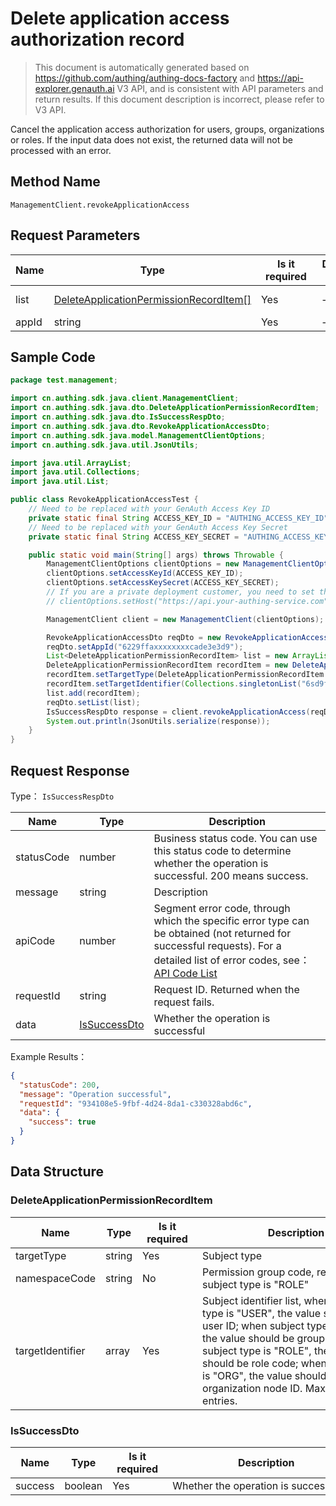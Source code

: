 # Delete application access authorization record

<!--
Warning ⚠️:
Do not modify this document directly,
https://github\.com/Authing/authing-docs-factory
Use this project to generate
-->

<LastUpdated />

> This document is automatically generated based on https://github.com/authing/authing-docs-factory and https://api-explorer.genauth.ai V3 API, and is consistent with API parameters and return results. If this document description is incorrect, please refer to V3 API.

Cancel the application access authorization for users, groups, organizations or roles. If the input data does not exist, the returned data will not be processed with an error.

## Method Name

`ManagementClient.revokeApplicationAccess`

## Request Parameters

| Name  | Type                                                                                         | <div style="width:80px">Is it required</div> | <div style="width:60px">Default Value</div> | <div style="width:300px">Description</div> | <div style="width:200px">Example Value</div> |
| ----- | -------------------------------------------------------------------------------------------- | -------------------------------------------- | ------------------------------------------- | ------------------------------------------ | -------------------------------------------- |
| list  | <a href="#DeleteApplicationPermissionRecordItem">DeleteApplicationPermissionRecordItem[]</a> | Yes                                          | -                                           | Authorization subject list, up to 10 items |                                              |
| appId | string                                                                                       | Yes                                          | -                                           | Application ID                             | `6229ffaxxxxxxxxcade3e3d9`                   |

## Sample Code

```java
package test.management;

import cn.authing.sdk.java.client.ManagementClient;
import cn.authing.sdk.java.dto.DeleteApplicationPermissionRecordItem;
import cn.authing.sdk.java.dto.IsSuccessRespDto;
import cn.authing.sdk.java.dto.RevokeApplicationAccessDto;
import cn.authing.sdk.java.model.ManagementClientOptions;
import cn.authing.sdk.java.util.JsonUtils;

import java.util.ArrayList;
import java.util.Collections;
import java.util.List;

public class RevokeApplicationAccessTest {
    // Need to be replaced with your GenAuth Access Key ID
    private static final String ACCESS_KEY_ID = "AUTHING_ACCESS_KEY_ID";
    // Need to be replaced with your GenAuth Access Key Secret
    private static final String ACCESS_KEY_SECRET = "AUTHING_ACCESS_KEY_SECRET";

    public static void main(String[] args) throws Throwable {
        ManagementClientOptions clientOptions = new ManagementClientOptions();
        clientOptions.setAccessKeyId(ACCESS_KEY_ID);
        clientOptions.setAccessKeySecret(ACCESS_KEY_SECRET);
        // If you are a private deployment customer, you need to set the GenAuth service domain name
        // clientOptions.setHost("https://api.your-authing-service.com");

        ManagementClient client = new ManagementClient(clientOptions);

        RevokeApplicationAccessDto reqDto = new RevokeApplicationAccessDto();
        reqDto.setAppId("6229ffaxxxxxxxxcade3e3d9");
        List<DeleteApplicationPermissionRecordItem> list = new ArrayList<>();
        DeleteApplicationPermissionRecordItem recordItem = new DeleteApplicationPermissionRecordItem();
        recordItem.setTargetType(DeleteApplicationPermissionRecordItem.TargetType.USER);
        recordItem.setTargetIdentifier(Collections.singletonList("6sd9ffaxxxxxcade3eds9"));
        list.add(recordItem);
        reqDto.setList(list);
        IsSuccessRespDto response = client.revokeApplicationAccess(reqDto);
        System.out.println(JsonUtils.serialize(response));
    }
}

```

## Request Response

Type： `IsSuccessRespDto`

| Name       | Type                                     | Description                                                                                                                                                                                                                                                                                                                                       |
| ---------- | ---------------------------------------- | ------------------------------------------------------------------------------------------------------------------------------------------------------------------------------------------------------------------------------------------------------------------------------------------------------------------------------------------------- |
| statusCode | number                                   | Business status code. You can use this status code to determine whether the operation is successful. 200 means success.                                                                                                                                                                                                                           |
| message    | string                                   | Description                                                                                                                                                                                                                                                                                                                                       |
| apiCode    | number                                   | Segment error code, through which the specific error type can be obtained (not returned for successful requests). For a detailed list of error codes, see：[API Code List](https://api-explorer.genauth.ai/?tag=group/%E5%BC%80%E5%8F%91%E5%87%86%E5%A4%87#tag/%E5%BC%80%E5%8F%91%E5%87%86%E5%A4%87/%E9%94%99%E8%AF%AF%E5%A4%84%E7%90%86/apiCode) |
| requestId  | string                                   | Request ID. Returned when the request fails.                                                                                                                                                                                                                                                                                                      |
| data       | <a href="#IsSuccessDto">IsSuccessDto</a> | Whether the operation is successful                                                                                                                                                                                                                                                                                                               |

Example Results：

```json
{
  "statusCode": 200,
  "message": "Operation successful",
  "requestId": "934108e5-9fbf-4d24-8da1-c330328abd6c",
  "data": {
    "success": true
  }
}
```

## Data Structure

### <a id="DeleteApplicationPermissionRecordItem"></a> DeleteApplicationPermissionRecordItem

| Name             | Type   | <div style="width:80px">Is it required</div> | <div style="width:300px">Description</div>                                                                                                                                                                                                                                                             | <div style="width:200px">Example Value</div> |
| ---------------- | ------ | -------------------------------------------- | ------------------------------------------------------------------------------------------------------------------------------------------------------------------------------------------------------------------------------------------------------------------------------------------------------ | -------------------------------------------- |
| targetType       | string | Yes                                          | Subject type                                                                                                                                                                                                                                                                                           | USER                                         |
| namespaceCode    | string | No                                           | Permission group code, required when subject type is "ROLE"                                                                                                                                                                                                                                            | `code1`                                      |
| targetIdentifier | array  | Yes                                          | Subject identifier list, when subject type is "USER", the value should be user ID; when subject type is "GROUP", the value should be group code; when subject type is "ROLE", the value should be role code; when subject type is "ORG", the value should be organization node ID. Maximum 50 entries. | `["6229ffaxxxxxxxxcade3e3d9"]`               |

### <a id="IsSuccessDto"></a> IsSuccessDto

| Name    | Type    | <div style="width:80px">Is it required</div> | <div style="width:300px">Description</div> | <div style="width:200px">Example Value</div> |
| ------- | ------- | -------------------------------------------- | ------------------------------------------ | -------------------------------------------- |
| success | boolean | Yes                                          | Whether the operation is successful        | `true`                                       |
